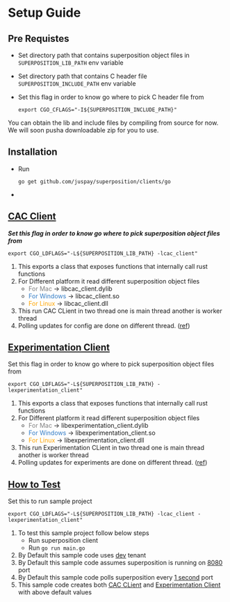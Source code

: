 # Setup Guide

## Pre Requistes

- Set directory path that contains superposition object files in `SUPERPOSITION_LIB_PATH` env variable

- Set directory path that contains C header file `SUPERPOSITION_INCLUDE_PATH` env variable

- Set this flag in order to know go where to pick C header file from
    ```
    export CGO_CFLAGS="-I${SUPERPOSITION_INCLUDE_PATH}"
    ```

You can obtain the lib and include files by compiling from source for now. We will soon pusha downloadable zip for you to use.

## Installation 

- Run 
    ```
    go get github.com/juspay/superposition/clients/go
    ```
- 

## [CAC Client](./cacclient/main.go)

***Set this flag in order to know go where to pick superposition object files from***
```
export CGO_LDFLAGS="-L${SUPERPOSITION_LIB_PATH} -lcac_client"
```


1. This exports a class that exposes functions that internally call rust functions
2. For Different platform it read different superposition object files
    *  <span style="color: #808080" >For Mac </span> ->  libcac_client.dylib
    *  <span style="color: #357EC7" >For Windows </span> ->  libcac_client.so
    *  <span style="color: orange" >For Linux </span> ->  libcac_client.dll
3. This run CAC CLient in two thread one is main thread another is worker thread
4. Polling updates for config are done on different thread. ([ref](./cacclient/main.go#50))


## [Experimentation Client](./expclient/main.go)

Set this flag in order to know go where to pick superposition object files from
```
export CGO_LDFLAGS="-L${SUPERPOSITION_LIB_PATH} -lexperimentation_client"
```
1. This exports a class that exposes functions that internally call rust functions
2. For Different platform it read different superposition object files
    *  <span style="color: #808080" >For Mac </span> ->  libexperimentation_client.dylib
    *  <span style="color: #357EC7" >For Windows </span> ->  libexperimentation_client.so
    *  <span style="color: orange" >For Linux </span> ->  libexperimentation_client.dll
3. This run Experimentation CLient in two thread one is main thread another is worker thread
4. Polling updates for experiments are done on different thread. ([ref](./expclient/main.go#55))


## [ How to Test](./main.go)

Set this to run sample project
```
export CGO_LDFLAGS="-L${SUPERPOSITION_LIB_PATH} -lcac_client -lexperimentation_client"
```
1. To test this sample project follow below steps
    * Run superposition client
    * Run `go run main.go`
2. By Default this sample code uses [dev](./main.go#L11) tenant
3. By Default this sample code assumes superposition is running on [8080](./main.go#L13) port
4. By Default this sample code polls superposition every [1 second](./main.go#L12) port
5. This sample code creates both [CAC CLient](./main.go#15) and [Experimentation Client](./main.go#20) with above default values
